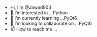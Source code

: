 -  Hi, I’m @Jawad903
- 👀 I’m interested in ...Python
- 🌱 I’m currently learning ...PyQt6
- 💞️ I’m looking to collaborate on ...PyQt6
- 📫 How to reach me ...

<!---
Jawad903/Jawad903 is a ✨ special ✨ repository because its `README.md` (this file) appears on your GitHub profile.
You can click the Preview link to take a look at your changes.
Hello 
